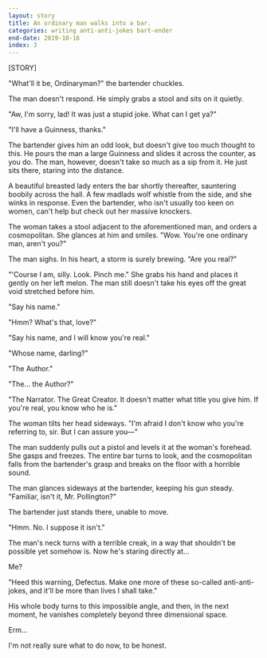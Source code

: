 ```yaml
---
layout: story
title: An ordinary man walks into a bar.
categories: writing anti-anti-jokes bart-ender
end-date: 2019-10-16
index: 3
---
```


[STORY]

"What'll it be, Ordinaryman?" the bartender chuckles.

The man doesn't respond. He simply grabs a stool and sits on it quietly.

"Aw, I'm sorry, lad! It was just a stupid joke. What can I get ya?"

"I'll have a Guinness, thanks."

The bartender gives him an odd look, but doesn't give too much thought to this. He pours the man a large Guinness and slides it across the counter, as you do. The man, however, doesn't take so much as a sip from it. He just sits there, staring into the distance.

A beautiful breasted lady enters the bar shortly thereafter, sauntering boobily across the hall. A few madlads wolf whistle from the side, and she winks in response. Even the bartender, who isn't usually too keen on women, can't help but check out her massive knockers.

The woman takes a stool adjacent to the aforementioned man, and orders a cosmopolitan. She glances at him and smiles. "Wow. You're one ordinary man, aren't you?"

The man sighs. In his heart, a storm is surely brewing. "Are you real?"

"'Course I am, silly. Look. Pinch me." She grabs his hand and places it gently on her left melon. The man still doesn't take his eyes off the great void stretched before him.

"Say his name."

"Hmm? What's that, love?"

"Say his name, and I will know you're real."

"Whose name, darling?"

"The Author."

"The… the Author?"

"The Narrator. The Great Creator. It doesn't matter what title you give him. If you're real, you know who he is."

The woman tilts her head sideways. "I'm afraid I don't know who you're referring to, sir. But I can assure you—"

The man suddenly pulls out a pistol and levels it at the woman's forehead. She gasps and freezes. The entire bar turns to look, and the cosmopolitan falls from the bartender's grasp and breaks on the floor with a horrible sound.

The man glances sideways at the bartender, keeping his gun steady. "Familiar, isn't it, Mr. Pollington?"

The bartender just stands there, unable to move.

"Hmm. No. I suppose it isn't."

The man's neck turns with a terrible creak, in a way that shouldn't be possible yet somehow is. Now he's staring directly at…

Me?

"Heed this warning, Defectus. Make one more of these so-called anti-anti-jokes, and it'll be more than lives I shall take."

His whole body turns to this impossible angle, and then, in the next moment, he vanishes completely beyond three dimensional space.

Erm…

I'm not really sure what to do now, to be honest.